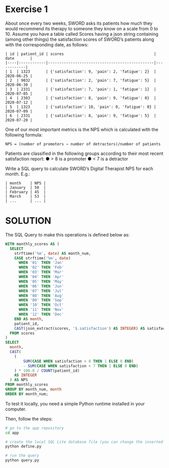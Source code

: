 # Exercise 1

About once every two weeks, SWORD asks its patients how much they would recommend
its therapy to someone they know on a scale from 0 to 10. Assume you have a table called
Scores having a json string containing (among other things) the satisfaction scores of
SWORD’s patients along with the corresponding date, as follows:

```
| id | patient_id | scores                                        | date       |
|----|------------|-----------------------------------------------|------------|
| 1  | 1323       | {'satisfaction': 9, 'pain': 2, 'fatigue': 2}  | 2020-06-25 |
| 2  | 9032       | {'satisfaction': 2, 'pain': 7, 'fatigue': 5}  | 2020-06-30 |
| 3  | 2331       | {'satisfaction': 7, 'pain': 1, 'fatigue': 1}  | 2020-07-05 |
| 4  | 2303       | {'satisfaction': 8, 'pain': 9, 'fatigue': 0}  | 2020-07-12 |
| 5  | 1323       | {'satisfaction': 10, 'pain': 0, 'fatigue': 0} | 2020-07-09 |
| 6  | 2331       | {'satisfaction': 8, 'pain': 9, 'fatigue': 5}  | 2020-07-20 |
```

One of our most important metrics is the NPS which is calculated with the following formula:

```
NPS = (number of promoters − number of detractors)/number of patients
```
Patients are classified in the following groups according to their most recent satisfaction report:
● > 8 is a promoter
● < 7 is a detractor

Write a SQL query to calculate SWORD’s Digital Therapist NPS for each month. E.g.:

```
| month    | NPS |
| January  | 50  |
| February | 45  |
| March    | 53  |
| ...      | ... |
```

# SOLUTION

The SQL Query to make this operations is defined below as:

```sql
WITH monthly_scores AS (
  SELECT
    strftime('%m', date) AS month_num,
    CASE strftime('%m', date)
      WHEN '01' THEN 'Jan'
      WHEN '02' THEN 'Feb'
      WHEN '03' THEN 'Mar'
      WHEN '04' THEN 'Apr'
      WHEN '05' THEN 'May'
      WHEN '06' THEN 'Jun'
      WHEN '07' THEN 'Jul'
      WHEN '08' THEN 'Aug'
      WHEN '09' THEN 'Sep'
      WHEN '10' THEN 'Oct'
      WHEN '11' THEN 'Nov'
      WHEN '12' THEN 'Dec'
    END AS month,
    patient_id,
    CAST(json_extract(scores, '$.satisfaction') AS INTEGER) AS satisfaction
  FROM scores
)
SELECT 
  month,
  CAST(
    (
    	SUM(CASE WHEN satisfaction > 8 THEN 1 ELSE 0 END)
    	- SUM(CASE WHEN satisfaction < 7 THEN 1 ELSE 0 END)
    ) * 100.0 / COUNT(patient_id) 
  	AS INTEGER
  ) AS NPS
FROM monthly_scores
GROUP BY month_num, month
ORDER BY month_num;
```

To test it locally, you need a simple Python runtime installed in your computer. 

Then, follow the steps:

```bash
# go to the app repository
cd app

# create the local SQL Lite database file (you can change the inserted data in the DML query in the define.py file)
python define.py

# run the query
python query.py
```
